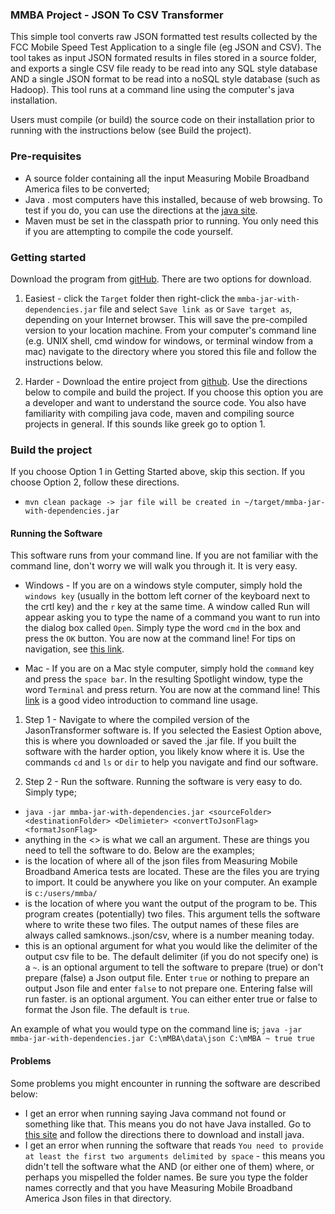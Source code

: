 ### MMBA Project - JSON To CSV Transformer
  
This simple tool converts raw JSON formatted test results collected by the FCC Mobile Speed Test Application to a single file (eg JSON and CSV). The tool takes as input JSON formated results in files stored in a source folder, and exports a single CSV file ready to be read into any SQL style database AND a single JSON format to be read into a noSQL style database (such as Hadoop). This tool runs at a command line using the computer's java installation.

Users must compile (or build) the source code on their installation prior to running with the instructions below (see Build the project).

### **Pre-requisites**
- A source folder containing all the input Measuring Mobile Broadband America files to be converted;
- Java .  most computers have this installed, because of web browsing.  To test if you do, you can use the directions at the [java site](http://www.java.com/en/download/testjava.jsp).
- Maven must be set in the classpath prior to running.  You only need this if you are attempting to compile the code yourself.

### **Getting started**
 Download the program from [gitHub](https://github.com/fcc/mobile-mba-androidapp/tree/master/JsonTransformer).  There are two options for download.
 
 1) Easiest - click the `Target` folder then right-click the `mmba-jar-with-dependencies.jar` file and select `Save link as` or `Save target as`, depending on your Internet browser.  This will save the pre-compiled version to your location machine.  From your computer's command line (e.g. UNIX shell, cmd window for windows, or terminal window from a mac) navigate to the directory where you stored this file and follow the instructions below.
 
 2) Harder - Download the entire project from [github](https://github.com/FCC/mobile-mba-converter/archive/master.zip).  Use the directions below to compile and build the project.  If you choose this option you are a developer and want to understand the source code.  You also have familiarity with compiling java code, maven and compiling source projects in general.  If this sounds like greek go to option 1.
 

###  **Build the project**
If you choose Option 1 in Getting Started above, skip this section.  If you choose Option 2, follow these directions.
*	```mvn clean package -> jar file will be created in ~/target/mmba-jar-with-dependencies.jar```


#### **Running the Software** 
This software runs from your command line.  If you are not familiar with the command line, don't worry we will walk you through it.  It is very easy.  
- Windows - If you are on a windows style computer, simply hold the `windows key` (usually in the bottom left corner of the keyboard next to the crtl key) and the `r` key at the same time.  A window called Run will appear asking you to type the name of a command you want to run into the dialog box called `Open`.  Simply type the word `cmd` in the box and press the `OK` button.  You are now at the command line!  For tips on navigation, see [this link](http://www.makeuseof.com/tag/a-beginners-guide-to-the-windows-command-line/).

- Mac - If you are on a Mac style computer, simply hold the `command` key and press the `space bar`.  In the resulting Spotlight window, type the word `Terminal` and press return.  You are now at the command line!  This [link](http://www.youtube.com/watch?v=ftJoIN_OADc) is a good video introduction to command line usage.

1) Step 1 - Navigate to where the compiled version of the JasonTransformer software is.  If you selected the Easiest Option above, this is where you downloaded or saved the .jar file.  If you built the software with the harder option, you likely know where it is.  Use the commands `cd` and `ls` or `dir` to help you navigate and find our software.

2) Step 2 - Run the software.  Running the software is very easy to do.  Simply type;
- `java -jar mmba-jar-with-dependencies.jar <sourceFolder> <destinationFolder> <Delimieter> <convertToJsonFlag> <formatJsonFlag>`
- anything in the <> is what we call an argument.  These are things you need to tell the software to do.  Below are the examples;
- <sourceFolder> is the location of where all of the json files from Measuring Mobile Broadband America tests are located.  These are the files you are trying to import.  It could be anywhere you like on your computer.  An example is `c:/users/mmba/`
- <destinationFolder> is the location of where you want the output of the program to be.  This program creates (potentially) two files.  This argument tells the software where to write these two files.   The output names of these files are always called  samknows.<timestamp>.json/csv, where <timestamp> is a number meaning today.
- <delimiter> this is an optional argument for what you would like the delimiter of the output csv file to be.  The default delimiter (if you do not specify one) is a `~`.
<convertToJsonFlag> is an optional argument to tell the software to prepare (true) or don't prepare (false) a Json output file.  Enter `true` or nothing to prepare an output Json file and enter `false` to not prepare one.  Entering false will run faster.
<formatJsonFlag> is an optional argument.  You can either enter true or false to format the Json file.  The default is `true`.

An example of what you would type on the command line is;
```java -jar mmba-jar-with-dependencies.jar C:\mMBA\data\json C:\mMBA ~ true true```


#### **Problems**

Some problems you might encounter in running the software are described below:
- I get an error when running saying Java command not found or something like that.  This means you do not have Java installed.  Go to [this site](http://www.java.com) and follow the directions there to download and install java.
- I get an error when running the software that reads `You need to provide at least the first two arguments delimited by space` - this means you didn't tell the software what the <sourceFolder> AND <destinationFolder> (or either one of them) where, or perhaps you mispelled the folder names.  Be sure you type the folder names correctly and that you have Measuring Mobile Broadband America Json files in that directory. 
